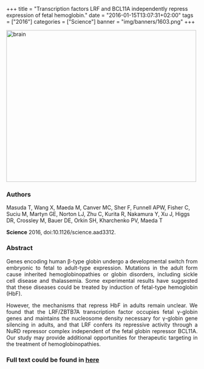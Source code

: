 +++
title = "Transcription factors LRF and BCL11A independently repress expression of fetal hemoglobin."
date = "2016-01-15T13:07:31+02:00"
tags = ["2016"]
categories = ["Science"]
banner = "img/banners/1603.png"
+++

<img src="/img/banners/1603.png" width= "500" height="400" alt="brain" align=center />

### **Authors**

Masuda T, Wang X, Maeda M, Canver MC, Sher F, Funnell APW, Fisher C, Suciu M, Martyn GE, Norton LJ, Zhu C, Kurita R, Nakamura Y, Xu J, Higgs DR, Crossley M, Bauer DE, Orkin SH, Kharchenko PV, Maeda T

**Science** 2016, doi:10.1126/science.aad3312.

### **Abstract**

<p align="justify">Genes encoding human β-type globin undergo a developmental switch from embryonic to fetal to adult-type expression. Mutations in the adult form cause inherited hemoglobinopathies or globin disorders, including sickle cell disease and thalassemia. Some experimental results have suggested that these diseases could be treated by induction of fetal-type hemoglobin (HbF).  

<p align="justify"> However, the mechanisms that repress HbF in adults remain unclear. We found that the LRF/ZBTB7A transcription factor occupies fetal γ-globin genes and maintains the nucleosome density necessary for γ-globin gene silencing in adults, and that LRF confers its repressive activity through a NuRD repressor complex independent of the fetal globin repressor BCL11A. Our study may provide additional opportunities for therapeutic targeting in the treatment of hemoglobinopathies.

### **Full text could be found in [here](https://www.ncbi.nlm.nih.gov/pubmed/26816381)**